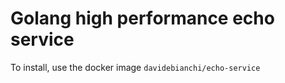 # Golang high performance echo service

To install, use the docker image `davidebianchi/echo-service`
